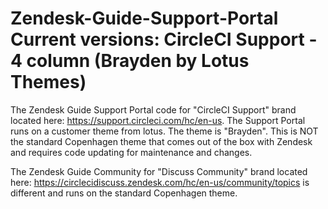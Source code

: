 # Zendesk-Guide-Support-Portal Current versions: CircleCI Support - 4 column (Brayden by Lotus Themes)
The Zendesk Guide Support Portal code for "CircleCI Support" brand located here: https://support.circleci.com/hc/en-us. The Support Portal runs on a customer theme from lotus. The theme is "Brayden". This is NOT the standard Copenhagen theme that comes out of the box with Zendesk and requires code updating for maintenance and changes.

The Zendesk Guide Community for "Discuss Community" brand located here: https://circlecidiscuss.zendesk.com/hc/en-us/community/topics is different and runs on the standard Copenhagen theme.
